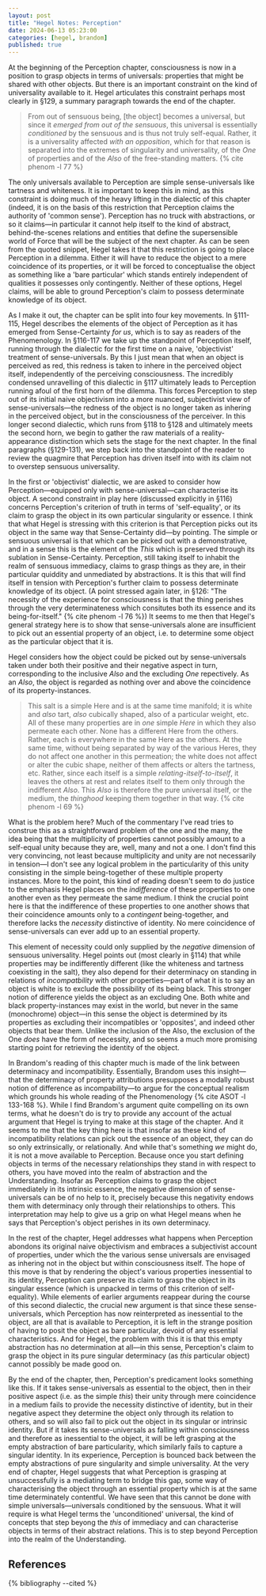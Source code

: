 ```yaml
---
layout: post
title: "Hegel Notes: Perception"
date: 2024-06-13 05:23:00
categories: [hegel, brandom]
published: true
---
```


At the beginning of the Perception chapter, consciousness is now in a position to grasp objects in terms of universals: properties that might be shared with other objects. But there is an important constraint on the kind of universality available to it. Hegel articulates this constraint perhaps most clearly in &#167;129, a summary paragraph towards the end of the chapter.

> From out of sensuous being, [the object] becomes a universal, but since it _emerged from out of the sensuous_, this universal is essentially _conditioned_ by the sensuous and is thus not truly self-equal. Rather, it is a universality affected _with an opposition_, which for that reason is separated into the extremes of singularity and universality, of the _One_ of properties and of the _Also_ of the free-standing matters. {% cite phenom -l 77 %}

The only universals available to Perception are simple sense-universals like tartness and whiteness. It is important to keep this in mind, as this constraint is doing much of the heavy lifting in the dialectic of this chapter (indeed, it is on the basis of this restriction that Perception claims the authority of 'common sense'). Perception has no truck with abstractions, or so it claims—in particular it cannot help itself to the kind of abstract, behind-the-scenes relations and entities that define the supersensible world of Force that will be the subject of the next chapter. As can be seen from the quoted snippet, Hegel takes it that this restriction is going to place Perception in a dilemma. Either it will have to reduce the object to a mere coincidence of its properties, or it will be forced to conceptualise the object as something like a 'bare particular' which stands entirely independent of qualities it possesses only contingently. Neither of these options, Hegel claims, will be able to ground Perception's claim to possess determinate knowledge of its object. 

As I make it out, the chapter can be split into four key movements. In &#167;111-115, Hegel describes the elements of the object of Perception as it has emerged from Sense-Certainty _for us_, which is to say as readers of the Phenomenology. In &#167;116-117 we take up the standpoint of Perception itself, running through the dialectic for the first time on a naive, 'objectivist' treatment of sense-universals. By this I just mean that when an object is perceived as red, this redness is taken to inhere in the perceived object itself, independently of the perceiving consciousness. The incredibly condensed unravelling of this dialectic in &#167;117 ultimately leads to Perception running afoul of the first horn of the dilemma. This forces Perception to step out of its initial naive objectivism into a more nuanced, subjectivist view of sense-universals—the redness of the object is no longer taken as inhering in the perceived object, but in the consciousness of the perceiver. In this longer second dialectic, which runs from &#167;118 to &#167;128 and ultimately meets the second horn, we begin to gather the raw materials of a reality-appearance distinction which sets the stage for the next chapter. In the final paragraphs (&#167;129-131), we step back into the standpoint of the reader to review the quagmire that Perception has driven itself into with its claim not to overstep sensuous universality.

In the first or 'objectivist' dialectic, we are asked to consider how Perception—equipped only with sense-universal—can characterise its object. A second constraint in play here (discussed explicitly in &#167;116) concerns Perception's criterion of truth in terms of 'self-equality', or its claim to grasp the object in its own particular singularity or essence. I think that what Hegel is stressing with this criterion is that Perception picks out its object in the same way that Sense-Certainty did—by pointing. The simple or sensuous universal is that which can be picked out with a demonstrative, and in  a sense this is the element of the _This_ which is preserved through its sublation in Sense-Certainty. Perception, still taking itself to inhabit the realm of sensuous immediacy, claims to grasp things as they are, in their particular quiddity and unmediated by abstractions. It is this that will find itself in tension with Perception's further claim to possess determinate knowledge of its object. (A point stressed again later, in &#167;126: "The necessity of the experience for consciousness is that the thing perishes through the very determinateness which consitutes both its essence and its being-for-itself." {% cite phenom -l 76 %}) It seems to me then that Hegel's general strategy here is to show that sense-universals alone are insufficient to pick out an essential property of an object, i.e. to determine some object as the particular object that it is. 

Hegel considers how the object could be picked out by sense-universals taken under both their positive and their negative aspect in turn, corresponding to the inclusive _Also_ and the excluding _One_ repectively. As an _Also_, the object is regarded as nothing over and above the coincidence of its property-instances.

> This salt is a simple Here and is at the same time manifold; it is white and _also_ tart, _also_ cubically shaped, also of a particular weight, etc. All of these many properties are in _one_ simple _Here_ in which they also permeate each other. None has a different Here from the others. Rather, each is everywhere in the same Here as the others. At the same time, without being separated by way of the various Heres, they do not affect one another in this permeation; the white does not affect or alter the cubic shape, neither of them affects or alters the tartness, etc. Rather, since each itself is a simple _relating-itself-to-itself_, it leaves the others at rest and relates itself to them only through the indifferent _Also_. This _Also_ is therefore the pure universal itself, or the medium, the _thinghood_ keeping them together in that way. {% cite phenom -l 69 %}

What is the problem here? Much of the commentary I've read tries to construe this as a straightforward problem of the one and the many, the idea being that the multiplicity of properties cannot possibly amount to a self-equal unity because they are, well, many and not a one. I don't find this very convincing, not least because multiplicity and unity are not necessarily in tension—I don't see any logical problem in the particularity of this unity consisting in the simple being-together of these multiple property instances. More to the point, this kind of reading doesn't seem to do justice to the emphasis Hegel places on the _indifference_ of these properties to one another even as they permeate the same medium. I think the crucial point here is that the indifference of these properties to one another shows that their coincidence amounts only to a _contingent_ being-together, and therefore lacks the _necessity_ distinctive of identity. No mere coincidence of sense-universals can ever add up to an essential property. 

This element of necessity could only supplied by the _negative_ dimension of sensuous universality. Hegel points out (most clearly in &#167;114) that while properties may be indifferently different (like the whiteness and tartness coexisting in the salt), they also depend for their determinacy on standing in relations of _incompatbility_ with other properties—part of what it is to say an object is white is to exclude the possibility of its being black. This stronger notion of difference yields the object as an excluding One. Both white and black property-instances may exist in the world, but never in the same (monochrome) object—in this sense the object is determined by its properties as excluding their incompatibles or 'opposites', and indeed other objects that bear them. Unlike the inclusion of the Also, the exclusion of the One _does_ have the form of necessity, and so seems a much more promising starting point for retrieving the identity of the object. 

In Brandom's reading of this chapter much is made of the link between determinacy and incompatibility. Essentially, Brandom uses this insight—that the determinacy of property attributions presupposes a modally robust notion of difference as incompability—to argue for the conceptual realism which grounds his whole reading of the Phenomenology {% cite ASOT -l 133-168 %}. While I find Brandom's argument quite compelling on its own terms, what he doesn't do is try to provide any account of the actual argument that Hegel is trying to make at this stage of the chapter. And it seems to me that the key thing here is that insofar as these kind of incompatibility relations can pick out the essence of an object, they can do so only extrinsically, or relationally. And while that's something _we_ might do, it is not a move available to Perception. Because once you start defining objects in terms of the necessary relationships they stand in with respect to others, you have moved into the realm of abstraction and the Understanding. Insofar as Perception claims to grasp the object immediately in its intrinsic essence, the negative dimension of sense-universals can be of no help to it, precisely because this negativity endows them with determinacy only through their relationships to others. This interpretation may help to give us a grip on what Hegel means when he says that Perception's object perishes in its own determinacy.

In the rest of the chapter, Hegel addresses what happens when Perception abondons its original naive objectivism and embraces a subjectivist account of properties, under which the the various sense universals are envisaged as inhering not in the object but within consciousness itself. The hope of this move is that by rendering the object's various properties inessential to its identity, Perception can preserve its claim to grasp the object in its singular essence (which is unpacked in terms of this criterion of self-equality). While elements of earlier arguments reappear during the course of this second dialectic, the crucial new argument is that since these sense-universals, which Perception has now reinterpreted as inessential to the object, are all that is available to Perception, it is left in the strange position of having to posit the object as bare particular, devoid of any essential characteristics. And for Hegel, the problem with this it is that this empty abstraction has no determination at all—in this sense, Perception's claim to grasp the object in its pure singular determinacy (as _this_ particular object) cannot possibly be made good on. 

By the end of the chapter, then, Perception's predicament looks something like this. If it takes sense-universals as essential to the object, then in their positive aspect (i.e. as the simple _this_) their unity through mere coincidence in a medium fails to provide the necessity distinctive of identity, but in their negative aspect they determine the object only through its relation to others, and so will also fail to pick out the object in its singular or intrinsic identity. But if it takes its sense-universals as falling within consciousness and therefore as inessential to the object, it will be left grasping at the empty abstraction of bare particularity, which similarly fails to capture a singular identity. In its experience, Perception is bounced back between the empty abstractions of pure singularity and simple universality. At the very end of chapter, Hegel suggests that what Perception is grasping at unsuccessfully is a mediating term to bridge this gap, some way of characterising the object through an essential property which is at the same time determinately contentful. We have seen that this cannot be done with simple universals—universals conditioned by the sensuous. What it will require is what Hegel terms the 'unconditioned' universal, the kind of concepts that step beyong the _this_ of immediacy and can characterise objects in terms of their abstract relations. This is to step beyond Perception into the realm of the Understanding. 


## References
{% bibliography --cited %}


